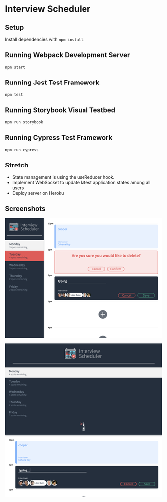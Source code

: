 # Interview Scheduler

## Setup

Install dependencies with `npm install`.

## Running Webpack Development Server

```sh
npm start
```

## Running Jest Test Framework

```sh
npm test
```

## Running Storybook Visual Testbed

```sh
npm run storybook
```

## Running Cypress Test Framework

```sh
npm run cypress
```

## Stretch

- State management is using the useReducer hook.
- Implement WebSocket to update latest application states among all users
- Deploy server on Heroku

## Screenshots

!["Appointment when edit and delete"](https://github.com/vvEii/scheduler/blob/master/docs/appointment-edit.png?raw=true)

!["Appointment in responsive layout"](https://github.com/vvEii/scheduler/blob/master/docs/appointment-responsive-layput.png?raw=true)